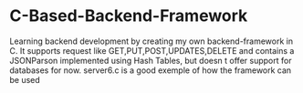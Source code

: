 # C-Based-Backend-Framework

Learning backend development by creating my own backend-framework in C. It supports request like GET,PUT,POST,UPDATES,DELETE and contains a JSONParson implemented using Hash Tables, but doesn t offer support for databases for now. server6.c is a good exemple of how the framework can be used
